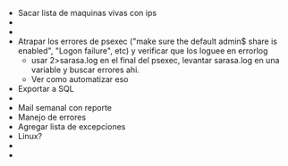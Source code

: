 - Sacar lista de maquinas vivas con ips
-
-
- Atrapar los errores de psexec ("make sure the default admin$ share is enabled", "Logon failure", etc) y verificar que los loguee en errorlog
    - usar  2>sarasa.log en el final del psexec, levantar sarasa.log en una variable y buscar errores ahi.
    - Ver como automatizar eso
- Exportar a SQL
- 
- Mail semanal con reporte
- Manejo de errores
- Agregar lista de excepciones
- Linux?
- 
-
